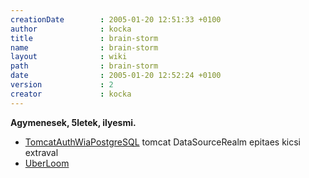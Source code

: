 ```yaml
---
creationDate        : 2005-01-20 12:51:33 +0100 
author              : kocka 
title               : brain-storm 
name                : brain-storm 
layout              : wiki 
path                : brain-storm 
date                : 2005-01-20 12:52:24 +0100 
version             : 2 
creator             : kocka 
---
```

 __Agymenesek, 5letek, ilyesmi.__

*   [TomcatAuthWiaPostgreSQL](TomcatAuthWiaPostgreSQL.html) tomcat DataSourceRealm epitaes kicsi extraval
*   [UberLoom](UberLoom.html)
